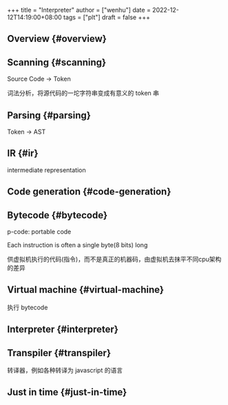 +++
title = "Interpreter"
author = ["wenhu"]
date = 2022-12-12T14:19:00+08:00
tags = ["plt"]
draft = false
+++

## Overview {#overview}


## Scanning {#scanning}

Source Code -&gt; Token

词法分析，将源代码的一坨字符串变成有意义的 token 串


## Parsing {#parsing}

Token -&gt; AST


## IR {#ir}

intermediate representation


## Code generation {#code-generation}


## Bytecode {#bytecode}

p-code: portable code

Each instruction is often a single byte(8 bits) long

供虚拟机执行的代码(指令)，而不是真正的机器码，由虚拟机去抹平不同cpu架构的差异


## Virtual machine {#virtual-machine}

执行 bytecode


## Interpreter {#interpreter}


## Transpiler {#transpiler}

转译器，例如各种转译为 javascript 的语言


## Just in time {#just-in-time}
